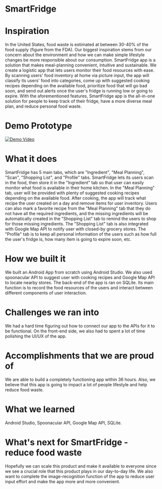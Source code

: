 # SmartFridge

# Inspiration
In the United States, food waste is estimated at between 30-40% of the food supply (figure from the FDA). Our biggest inspiration stems from our concern about the environment and how we can make simple lifestyle changes be more responsible about our consumption. SmartFridge app is a solution that makes meal-planning convenient, intuitive and sustainable. We create a logistic app that lets users monitor their food resources with ease. By scanning users' food inventory at home via picture input, the app will classify its users' food into categories, come up with suggested cooking recipes depending on the available food, prioritize food that will go bad soon, and send out alerts once the user's fridge is running low or going to expire. With the aforementioned features, SmartFridge app is the all-in-one solution for people to keep track of their fridge, have a more diverse meal plan, and reduce personal food waste.

# Demo Prototype
[![Demo Video](img/thumbnail.png)](https://youtu.be/j6zuf78dDC0)

# What it does
SmartFridge has 5 main tabs, which are "Ingredient", "Meal Planning", "Scan", "Shopping List", and "Profile" tabs. SmartFridge lets its users scan in the food, then store it in the "Ingredient" tab so that user can easily monitor what food is available in their home kitchen. In the "Meal Planning" tab, user will be provided with plenty of suggested cooking recipes depending on the available food. After cooking, the app will track what recipe the user created on a day and remove items for user inventory. Users can also mark a favorite recipe from the "Meal Planning" tab that they do not have all the required ingredients, and the missing ingredients will be automatically created in the "Shopping List" tab to remind the users to shop for those missing ingredients. The "Shopping List" tab is also integrated with Google Map API to notify user with closed-by grocery stores. The "Profile" tab is to keep all personal information of the users such as how full the user's fridge is, how many item is going to expire soon, etc.

# How we built it
We built an Android App from scratch using Android Studio. We also used spoonacular API to suggest user with cooking recipes and Google Map API to locate nearby stores. The back-end of the app is ran on SQLite. Its main function is to record the food resources of the users and interact between different components of user interaction.

# Challenges we ran into
We had a hard time figuring out how to connect our app to the APIs for it to be functional. On the front-end side, we also had to spent a lot of time polishing the UI/UX of the app.

# Accomplishments that we are proud of
We are able to build a completely functioning app within 36 hours. Also, we believe that this app is going to impact a lot of people lifestyle and help reduce food waste.

# What we learned
Android Studio, Spoonacular API, Google Map API, SQLite.

# What's next for SmartFridge - reduce food waste
Hopefully we can scale this product and make it available to everyone since we see a crucial role that this product plays in our day-to-day life. We also want to complete the image-recognition function of the app to reduce user input effort and make the app more and more convenient.
